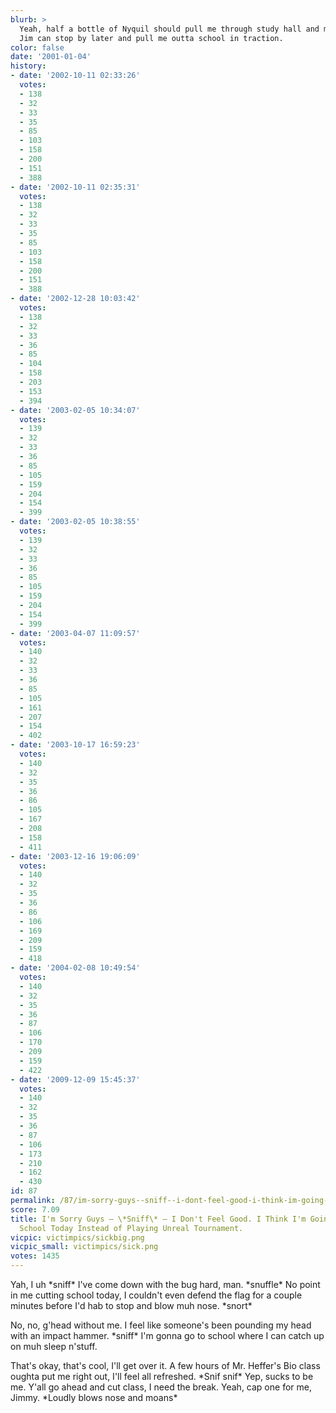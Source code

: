 ```yaml
---
blurb: >
  Yeah, half a bottle of Nyquil should pull me through study hall and music. Maybe
  Jim can stop by later and pull me outta school in traction.
color: false
date: '2001-01-04'
history:
- date: '2002-10-11 02:33:26'
  votes:
  - 138
  - 32
  - 33
  - 35
  - 85
  - 103
  - 158
  - 200
  - 151
  - 388
- date: '2002-10-11 02:35:31'
  votes:
  - 138
  - 32
  - 33
  - 35
  - 85
  - 103
  - 158
  - 200
  - 151
  - 388
- date: '2002-12-28 10:03:42'
  votes:
  - 138
  - 32
  - 33
  - 36
  - 85
  - 104
  - 158
  - 203
  - 153
  - 394
- date: '2003-02-05 10:34:07'
  votes:
  - 139
  - 32
  - 33
  - 36
  - 85
  - 105
  - 159
  - 204
  - 154
  - 399
- date: '2003-02-05 10:38:55'
  votes:
  - 139
  - 32
  - 33
  - 36
  - 85
  - 105
  - 159
  - 204
  - 154
  - 399
- date: '2003-04-07 11:09:57'
  votes:
  - 140
  - 32
  - 33
  - 36
  - 85
  - 105
  - 161
  - 207
  - 154
  - 402
- date: '2003-10-17 16:59:23'
  votes:
  - 140
  - 32
  - 35
  - 36
  - 86
  - 105
  - 167
  - 208
  - 158
  - 411
- date: '2003-12-16 19:06:09'
  votes:
  - 140
  - 32
  - 35
  - 36
  - 86
  - 106
  - 169
  - 209
  - 159
  - 418
- date: '2004-02-08 10:49:54'
  votes:
  - 140
  - 32
  - 35
  - 36
  - 87
  - 106
  - 170
  - 209
  - 159
  - 422
- date: '2009-12-09 15:45:37'
  votes:
  - 140
  - 32
  - 35
  - 36
  - 87
  - 106
  - 173
  - 210
  - 162
  - 430
id: 87
permalink: /87/im-sorry-guys--sniff--i-dont-feel-good-i-think-im-going-to-go-to-school-today-instead-of-playing-unreal-tournament/
score: 7.09
title: I'm Sorry Guys — \*Sniff\* — I Don't Feel Good. I Think I'm Going to Go to
  School Today Instead of Playing Unreal Tournament.
vicpic: victimpics/sickbig.png
vicpic_small: victimpics/sick.png
votes: 1435
---
```


Yah, I uh \*sniff\* I've come down with the bug hard, man. \*snuffle\*
No point in me cutting school today, I couldn't even defend the flag for
a couple minutes before I'd hab to stop and blow muh nose. \*snort\*

No, no, g'head without me. I feel like someone's been pounding my head
with an impact hammer. \*sniff\* I'm gonna go to school where I can
catch up on muh sleep n'stuff.

That's okay, that's cool, I'll get over it. A few hours of Mr. Heffer's
Bio class oughta put me right out, I'll feel all refreshed. \*Snif
snif\* Yep, sucks to be me. Y'all go ahead and cut class, I need the
break. Yeah, cap one for me, Jimmy. \*Loudly blows nose and moans\*